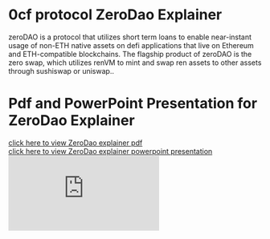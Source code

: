 # 0cf protocol ZeroDao Explainer
zeroDAO is a protocol that utilizes short term loans to enable near-instant usage of non-ETH native assets on defi applications that live on Ethereum and ETH-compatible blockchains. The flagship product of zeroDAO is the zero swap, which utilizes renVM to mint and swap ren assets to other assets through sushiswap or uniswap..

# Pdf and PowerPoint Presentation for ZeroDao Explainer
[click here to view ZeroDao explainer pdf](https://github.com/Developer-piyush/ZeroDao/blob/main/0cf_ZeroDao.pdf)<br>
[click here to view ZeroDao explainer powerpoint presentation](https://github.com/Developer-piyush/ZeroDao/blob/main/0cf_Zerodao.pptx) <br>
<embed src="https://github.com/Developer-piyush/ZeroDao/blob/main/0cf_ZeroDao.pdf" type="application/pdf">

